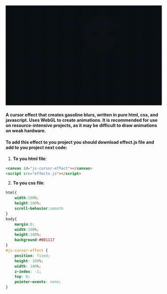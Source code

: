 ![grab-landing-page](effect.gif)

<h4>A cursor effect that creates gasoline blurs, written in pure html, css, and javascript. Uses WebGL to create animations. It is recommended for use on resource-intensive projects, as it may be difficult to draw animations on weak hardware.</h4>
<h4>To add this effect to you project you should download effect.js file and add to you project next code:</h4>

1. **To you html file**:
```html
<canvas id="js-cursor-effect"></canvas>
<script src="effects.js"></script>
```

2. **To you css file**:
```css
html{
    width:100%;
    height:100%;
    scroll-behavior:smooth
}
body{
    margin:0;
    width:100%;
    height:100%;
    background:#0D1117
}
#js-cursor-effect {
    position: fixed;
    height: 100%;
    width: 100%;
    z-index: -1;
    top: 0;
    pointer-events: none;
}
```
